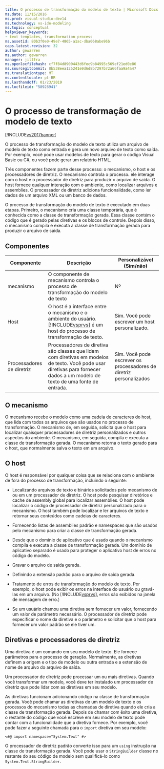 ```yaml
---
title: O processo de transformação do modelo de texto | Microsoft Docs
ms.date: 11/15/2016
ms.prod: visual-studio-dev14
ms.technology: vs-ide-modeling
ms.topic: conceptual
helpviewer_keywords:
- text templates, transformation process
ms.assetid: 80b3f0e0-49e7-4865-a1ac-dba068abe96b
caps.latest.revision: 32
author: gewarren
ms.author: gewarren
manager: jillfra
ms.openlocfilehash: cf7f84d8900443d6fec9b84995c569ef21ed0e86
ms.sourcegitcommit: 8b538eea125241e9d6d8b7297b72a66faa9a4a47
ms.translationtype: MT
ms.contentlocale: pt-BR
ms.lasthandoff: 01/23/2019
ms.locfileid: "58928941"
---
```

# <a name="the-text-template-transformation-process"></a>O processo de transformação de modelo de texto
[!INCLUDE[vs2017banner](../includes/vs2017banner.md)]

O processo de transformação do modelo de texto utiliza um arquivo de modelo de texto como entrada e gera um novo arquivo de texto como saída. Por exemplo, você pode usar modelos de texto para gerar o código Visual Basic ou C#, ou você pode gerar um relatório HTML.  
  
 Três componentes fazem parte desse processo: o mecanismo, o host e os processadores de diretriz. O mecanismo controla o processo. ele interage com o host e o processador de diretriz para produzir o arquivo de saída. O host fornece qualquer interação com o ambiente, como localizar arquivos e assemblies. O processador de diretriz adiciona funcionalidade, como ler dados de um arquivo XML ou um banco de dados.  
  
 O processo de transformação do modelo de texto é executado em duas etapas. Primeiro, o mecanismo cria uma classe temporária, que é conhecida como a classe de transformação gerada. Essa classe contém o código que é gerado pelas diretivas e os blocos de controle. Depois disso, o mecanismo compila e executa a classe de transformação gerada para produzir o arquivo de saída.  
  
## <a name="components"></a>Componentes  
  
|Componente|Descrição|Personalizável (Sim/não)|  
|---------------|-----------------|------------------------------|  
|mecanismo|O componente de mecanismo controla o processo de transformação do modelo de texto|Nº|  
|Host|O host é a interface entre o mecanismo e o ambiente do usuário. [!INCLUDE[vsprvs](../includes/vsprvs-md.md)] é um host do processo de transformação de texto.|Sim. Você pode escrever um host personalizado.|  
|Processadores de diretriz|Processadores de diretiva são classes que lidam com diretivas em modelos de texto. Você pode usar diretivas para fornecer dados a um modelo de texto de uma fonte de entrada.|Sim. Você pode escrever os processadores de diretriz personalizados|  
  
## <a name="the-engine"></a>O mecanismo  
 O mecanismo recebe o modelo como uma cadeia de caracteres do host, que lida com todos os arquivos que são usados no processo de transformação. O mecanismo de, em seguida, solicita que o host para localizar quaisquer processadores de diretriz personalizados e outros aspectos do ambiente. O mecanismo, em seguida, compila e executa a classe de transformação gerada. O mecanismo retorna o texto gerado para o host, que normalmente salva o texto em um arquivo.  
  
## <a name="the-host"></a>O host  
 O host é responsável por qualquer coisa que se relaciona com o ambiente de fora do processo de transformação, incluindo o seguinte:  
  
-   Localizando arquivos de texto e binários solicitados pelo mecanismo de ou em um processador de diretriz. O host pode pesquisar diretórios e cache de assembly global para localizar assemblies. O host pode localizar o código de processador de diretriz personalizado para o mecanismo. O host também pode localizar e ler arquivos de texto e retornar seus conteúdos como cadeias de caracteres.  
  
-   Fornecendo listas de assemblies padrão e namespaces que são usados pelo mecanismo para criar a classe de transformação gerada.  
  
-   Desde que o domínio de aplicativo que é usado quando o mecanismo compila e executa a classe de transformação gerada. Um domínio de aplicativo separado é usado para proteger o aplicativo host de erros no código do modelo.  
  
-   Gravar o arquivo de saída gerada.  
  
-   Definindo a extensão padrão para o arquivo de saída gerada.  
  
-   Tratamento de erros de transformação do modelo de texto. Por exemplo, o host pode exibir os erros na interface do usuário ou gravá-las em um arquivo. (No [!INCLUDE[vsprvs](../includes/vsprvs-md.md)], erros são exibidos na janela de mensagem de erro.)  
  
-   Se um usuário chamou uma diretiva sem fornecer um valor, fornecendo um valor de parâmetro necessário. O processador de diretriz pode especificar o nome da diretiva e o parâmetro e solicitar que o host para fornecer um valor padrão se ele tiver um.  
  
## <a name="directives-and-directive-processors"></a>Diretivas e processadores de diretriz  
 Uma diretiva é um comando em seu modelo de texto. Ele fornece parâmetros para o processo de geração. Normalmente, as diretivas definem a origem e o tipo de modelo ou outra entrada e a extensão de nome de arquivo do arquivo de saída.  
  
 Um processador de diretriz pode processar um ou mais diretivas. Quando você transformar um modelo, você deve ter instalado um processador de diretriz que pode lidar com as diretivas em seu modelo.  
  
 As diretivas funcionam adicionando código na classe de transformação gerada. Você pode chamar as diretivas de um modelo de texto e os processos do mecanismo todas as chamadas de diretiva quando ele cria a classe de transformação gerada. Depois de chamar com êxito uma diretiva, o restante do código que você escreve em seu modelo de texto pode contar com a funcionalidade que a diretiva fornece. Por exemplo, você pode fazer a seguinte chamada para o `import` diretiva em seu modelo:  
  
 `<#@ import namespace="System.Text" #>`  
  
 O processador de diretriz padrão converte isso para um `using` instrução na classe de transformação gerada. Você pode usar o `StringBuilder` classe no restante do seu código de modelo sem qualificá-lo como `System.Text.StringBuilder`.
